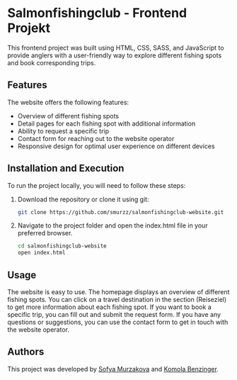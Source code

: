 # Salmonfishingclub - Frontend Projekt
This frontend project was built using HTML, CSS, SASS, and JavaScript to provide anglers with a user-friendly way to explore different fishing spots and book corresponding trips.

## Features
The website offers the following features:
- Overview of different fishing spots
- Detail pages for each fishing spot with additional information
- Ability to request a specific trip
- Contact form for reaching out to the website operator
- Responsive design for optimal user experience on different devices

## Installation and Execution
To run the project locally, you will need to follow these steps:
1. Download the repository or clone it using git:
    ```sh
    git clone https://github.com/smurzz/salmonfishingclub-website.git
    ```
2. Navigate to the project folder and open the index.html file in your preferred browser.
    ```sh
    cd salmonfishingclub-website
    open index.html
    ```
## Usage
The website is easy to use. The homepage displays an overview of different fishing spots. You can click on a travel destination in the section (Reiseziel) to get more information about each fishing spot.
If you want to book a specific trip, you can fill out and submit the request form. If you have any questions or suggestions, you can use the contact form to get in touch with the website operator.
## Authors
This project was developed by [Sofya Murzakova](https://github.com/smurzz) and [Komola Benzinger](https://github.com/KomolaBZR).